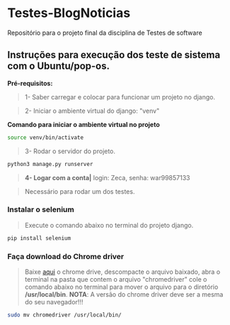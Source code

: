 # Testes-BlogNoticias
Repositório para o projeto final da disciplina de Testes de software

## Instruções para execução dos teste de sistema com o Ubuntu/pop-os.
**Pré-requisitos:** 
> 1- Saber carregar e colocar para funcionar um projeto no django.

> 2- Iniciar o ambiente virtual do django: "venv"

**Comando para iniciar o ambiente virtual no projeto**
```sh
source venv/bin/activate
```
>3- Rodar o servidor do projeto.
```sh
python3 manage.py runserver
```
> **4- Logar com a conta|** login: Zeca, senha: war99857133 

> Necessário para rodar um dos testes.


### Instalar o selenium
> Execute o comando abaixo no terminal do projeto django.
```sh
pip install selenium
```
### Faça download do Chrome driver
> Baixe [aqui](https://chromedriver.chromium.org/downloads) o chrome drive, descompacte o arquivo baixado, abra o terminal na pasta que contem o arquivo "chromedriver" cole o comando abaixo no terminal para mover o arquivo para o diretório **/usr/local/bin**.
> **NOTA**: A versão do chrome driver deve ser a mesma do seu navegador!!!
```sh
sudo mv chromedriver /usr/local/bin/
```
### 
